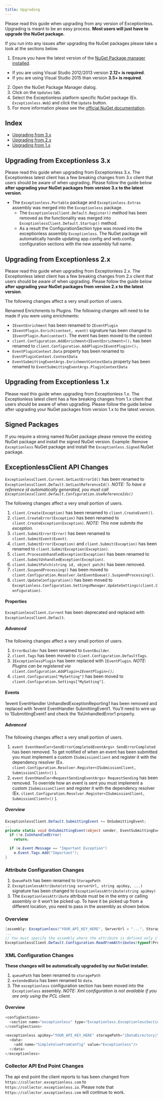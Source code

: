 ```yaml
---
title: Upgrading
---
```


Please read this guide when upgrading from any version of Exceptionless. Upgrading is meant to be an easy process. **Most users will just have to upgrade the NuGet package.**

If you run into any issues after upgrading the NuGet packages please take a look at the sections below.

1. Ensure you have the latest version of the [NuGet Package manager installed](https://dist.nuget.org/index.html).
  * If you are using Visual Studio 2012/2013 version **2.12+ is required**.
  * If you are using Visual Studio 2015 than version **3.5+ is required**. 
2. Open the NuGet Package Manager dialog.
3. Click on the `Updates` tab.
4. Select the Exceptionless platform specific NuGet package (Ex. `Exceptionless.Web`) and click the `Update` button.
5. For more information please see the [official NuGet documentation](https://docs.nuget.org/consume/Package-Manager-Dialog).

## Index

* [Upgrading from 3.x](#upgrading-from-exceptionless-3x)
* [Upgrading from 2.x](#upgrading-from-exceptionless-2x)
* [Upgrading from 1.x](#upgrading-from-exceptionless-1x)

## Upgrading from Exceptionless 3.x

Please read this guide when upgrading from Exceptionless 3.x. The Exceptionless latest client has a few breaking changes from 3.x client that users should be aware of when upgrading. Please follow the guide below **after upgrading your NuGet packages from version 3.x to the latest version**.

* The `Exceptionless.Portable` package and `Exceptionless.Extras` assembly was merged into the `Exceptionless` package.
  * The `ExceptionlessClient.Default.Register()` method has been removed as the functionality was merged into `ExceptionlessClient.Default.Startup()` method.
  * As a result the ConfigurationSection type was moved into the exceptionless assembly `Exceptionless`. The NuGet package will automatically handle updating app.config and web.config configuration sections with the new assembly full name.

## Upgrading from Exceptionless 2.x

Please read this guide when upgrading from Exceptionless 2.x. The Exceptionless latest client has a few breaking changes from 2.x client that users should be aware of when upgrading. Please follow the guide below **after upgrading your NuGet packages from version 2.x to the latest version**.

The following changes affect a very small portion of users.

Renamed Enrichments to Plugins. The following changes will need to be made if you were using enrichments:

* `IEventEnrichment` has been renamed to `IEventPlugin`
* `IEventPlugin.Enrich(context, event)` signature has been changed to `IEventPlugin.Run(context)`. The event has been moved to the context
* `client.Configuration.AddEnrichment<IEventEnrichment>();` has been renamed to `client.Configuration.AddPlugin<IEventPlugin>();`
* `EventPluginContext.Data` property has been renamed to `EventPluginContext.ContextData`
* `EventSubmittingEventArgs.EnrichmentContextData` property has been renamed to `EventSubmittingEventArgs.PluginContextData`

## Upgrading from Exceptionless 1.x

Please read this guide when upgrading from Exceptionless 1.x. The Exceptionless latest client has a few breaking changes from 1.x client that users should be aware of when upgrading. Please follow the guide below after upgrading your NuGet packages from version 1.x to the latest version.

## Signed Packages

If you require a strong named NuGet package please remove the existing NuGet package and install the signed NuGet version. Example: Remove `Exceptionless` NuGet package and install the `Exceptionless.Signed` NuGet package.

## ExceptionlessClient API Changes

`ExceptionlessClient.Current.GetLastErrorId()` has been renamed to `ExceptionlessClient.Default.GetLastReferenceId()`. _NOTE: To have a reference id automatically generated, you must call `ExceptionlessClient.Default.Configuration.UseReferenceIds()`_

The following changes affect a very small portion of users.

1. `client.Create(Exception)` has been renamed to `client.CreateEvent()`.
2. `client.CreateError(Exception)` has been renamed to `client.CreateException(Exception)`. _NOTE: This now submits the exception._
3. `client.SubmitError(Error)` has been renamed to `client.SubmitEvent(Event)`.
4. `client.SubmitError(Exception)` and `client.Submit(Exception)` has been renamed to `client.SubmitException(Exception)`.
5. `client.ProcessUnhandledException(Exception)` has been renamed to `client.SubmitUnhandledException(Exception)`.
6. `client.SubmitPatch(string id, object patch)` has been removed.
7. `client.SuspendProcessing()` has been moved to `client.Configuration.Resolver.GetEventQueue().SuspendProcessing()`.
8. `client.UpdateConfiguration()` has been moved to `Exceptionless.Configuration.SettingsManager.UpdateSettings(client.Configuration)`.

#### Properties

`ExceptionlessClient.Current` has been deprecated and replaced with `ExceptionlessClient.Default`.

##### Advanced

The following changes affect a very small portion of users.

1. `ErrorBuilder` has been renamed to `EventBuilder`.
1. `client.Tags` has been moved to `client.Configuration.DefaultTags`.
1. `IExceptionlessPlugin` has been replaced with `IEventPlugin`. _NOTE: Plugins can be registered via `client.Configuration.AddPlugin<IEventPlugin>();`_
1. `client.Configuration["MySetting"]` has been moved to `client.Configuration.Settings["MySetting"]`.

#### Events

1event EventHandler<UnhandledExceptionReportingEventArgs> UnhandledExceptionReporting1 has been removed and replaced with 1event EventHandler<EventSubmittingEventArgs> SubmittingEvent1. You’ll need to wire up to 1SubmittingEvent1 and check the 1IsUnhandledError1 property.

##### Advanced
The following changes affect a very small portion of users.

1. `event EventHandler<SendErrorCompletedEventArgs> SendErrorCompleted` has been removed. To get notified of when an event has been submitted you must implement a custom `ISubmissionClient` and register it with the dependency resolver (Ex. `client.Configuration.Resolver.Register<ISubmissionClient, SubmissionClient>()` ).
1. `event EventHandler<RequestSendingEventArgs> RequestSending` has been removed. To override how an event is sent you must implement a custom `ISubmissionClient` and register it with the dependency resolver (Ex. `client.Configuration.Resolver.Register<ISubmissionClient, SubmissionClient>()` ).
##### Overview
```csharp
ExceptionlessClient.Default.SubmittingEvent += OnSubmittingEvent;
...
private static void OnSubmittingEvent(object sender, EventSubmittingEventArgs e) {
  if (!e.IsUnhandledError)
    return;

  if (e.Event.Message == "Important Exception")
    e.Event.Tags.Add("Important");
}
```
### Attribute Configuration Changes
1. `QueuePath` has been renamed to `StoragePath`
1. `ExceptionlessAttribute(string serverUrl, string apiKey, ...)` signature has been changed to `ExceptionlessAttribute(string apiKey)`
1. The `ExceptionlessAttribute` attribute must be in the entry or calling assembly or it won’t be picked up. To have it be picked up from a different location, you need to pass in the assembly as shown below.
### Overview
```csharp
[assembly: Exceptionless("YOUR_API_KEY_HERE", ServerUrl = "...", StoragePath = "|DataDirectory|\Queue")]
...
// You must specify the assembly where the attribute is defined only if it's not defined in the entry or calling assembly.
ExceptionlessClient.Default.Configuration.ReadFromAttributes(typeof(Program).Assembly);
```
### XML Configuration Changes
**These changes will be automatically upgraded by our NuGet installer.**

1. `queuePath` has been renamed to `storagePath`
1. `extendedData` has been renamed to `data`.
1. The `exceptionless` configuration section has been moved into the `Exceptionless` assembly. _NOTE: Xml configuration is not available if you are only using the PCL client._

#### Overview
```csharp
<configSections>
  <section name="exceptionless" type="Exceptionless.ExceptionlessSection, Exceptionless"/>
</configSections>

<exceptionless apiKey="YOUR_API_KEY_HERE" storagePath="|DataDirectory|\Queue">
  <data>
    <add name="SimpleValueFromConfig" value="Exceptionless"/>
  </data>
</exceptionless>
```

### Collector API End Point Changes
The api end point the client reports to has been changed from `https://collector.exceptionless.com` to `https://collector.exceptionless.io`. Please note that `https://collector.exceptionless.com` will continue to work.